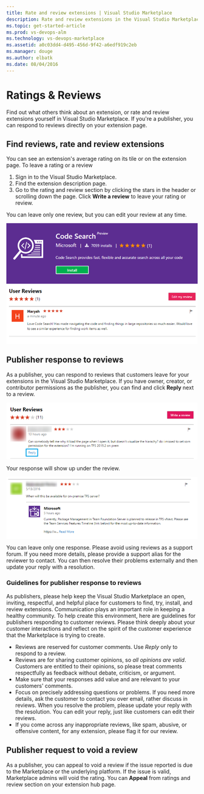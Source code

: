 ```yaml
---
title: Rate and review extensions | Visual Studio Marketplace
description: Rate and review extensions in the Visual Studio Marketplace
ms.topic: get-started-article
ms.prod: vs-devops-alm
ms.technology: vs-devops-marketplace
ms.assetid: a0c03dd4-d495-456d-9f42-a6edf919c2eb
ms.manager: douge
ms.author: elbatk
ms.date: 08/04/2016
---
```


#  Ratings & Reviews

Find out what others think about an extension, or rate and review 
extensions yourself in Visual Studio Marketplace. If you're a 
publisher, you can respond to reviews directly on your extension 
page.

## Find reviews, rate and review extensions

You can see an extension's average rating on its tile or on the extension
page. To leave a rating or a review
 
1. Sign in to the Visual Studio Marketplace. 
2. Find the extension description page.
3. Go to the rating and review section by clicking the stars in the header 
or scrolling down the page. Click **Write a review** to leave your rating or review.

You can leave only one review, but you can edit your review at any time.

<img alt="Rating in extension header" src="./_img/rating-and-review/detail.png" align="middle"/><br>
<img alt="Review details" src="./_img/rating-and-review/review.png" align="middle"/>

## Publisher response to reviews

As a publisher, you can respond to reviews that customers leave for your 
extensions in the Visual Studio Marketplace. If you have owner, creator, or 
contributor permissions as the publisher, you can find and click **Reply** 
next to a review.

<img alt="To respond to a review, click Reply" src="./_img/rating-and-review/review-reply1.png" align="middle"/><br>

Your response will show up under the review. 

<img alt="Reply details" src="./_img/rating-and-review/review-reply2.png" align="middle"/><br>

You can leave only one response. Please avoid using reviews as a support forum. If 
you need more details, please provide a support alias for the reviewer to 
contact. You can then resolve their problems externally and then update your 
reply with a resolution.

### Guidelines for publisher response to reviews

As publishers, please help keep the Visual Studio Marketplace an open, 
inviting, respectful, and helpful place for customers to find, try, install, 
and review extensions. Communication plays an important role in keeping a 
healthy community. To help create this environment, here are guidelines for 
publishers responding to customer reviews. Please think deeply about your 
customer interactions and reflect on the spirit of the customer experience 
that the Marketplace is trying to create.

* Reviews are reserved for customer comments. Use *Reply* only to respond to 
a review. 
* Reviews are for sharing customer opinions, so *all opinions are valid*. 
Customers are entitled to their opinions, so please treat comments respectfully
as feedback without debate, criticism, or argument.
* Make sure that your responses add value and are relevant to your customers' 
comments.
* Focus on precisely addressing questions or problems. If you need more details, 
ask the customer to contact you over email, rather discuss in reviews. When you 
resolve the problem, please update your reply with the resolution. You can edit 
your reply, just like customers can edit their reviews.
* If you come across any inappropriate reviews, like spam, abusive, or offensive
content, for any extension, please flag it for our review.

## Publisher request to void a review

As a publisher, you can appeal to void a review if the issue reported is due to the Marketplace or the underlying platform. If the issue is valid, Marketplace admins will void the rating. 
You can **Appeal** from ratings and review section on your extension hub page.  


